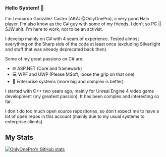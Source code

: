 ### Hello System! 👋

I'm Leonardo González Castro (AKA: @OnlyOnePro), a very good Halo player. I'm also know as the C# guy with some of my friends. 
I don't so PC || SJW shit. I'm here to work, not to be an activist. 

I develop mainly on C# with 4 years of experience. Tested almost everything on the Sharp side of the code at least once (excluding Silverlight and stuff that was already deprecated back then). 

Some of my great passions on C# are:

- 🌐 ASP.NET (Core and framework)
- 💻 WPF and UWP (Please M$oft, loose the grip on that one) 
- 🔑 Enterprise systems (more big and complex is better)

I started with C++ two years ago, mainly for Unreal Engine 4 video game development (my greatest passion). It has been complex and interesting so far.

I don't do too much open source repositories, so don't expect me to have a lot of open repos in this account (mainly due to my usual systems to enterprise clients).

## My Stats

[![OnlyOnePro's GitHub stats](https://github-readme-stats.vercel.app/api?username=OnlyOnePro&show_icons=true)](https://github.com/anuraghazra/github-readme-stats)
